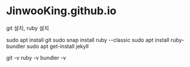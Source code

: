 # JinwooKing.github.io
git 설치, ruby 설치

sudo apt install git
sudo snap install ruby --classic
sudo apt install ruby-bundler
sudo apt get-install jekyll

git -v
ruby -v
bundler -v


